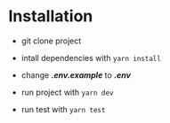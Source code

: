 # Installation
- git clone project
- intall dependencies with ```yarn install``` 

- change ***.env.example*** to ***.env***
- run project with ```yarn dev``` 
- run test with ```yarn test``` 
